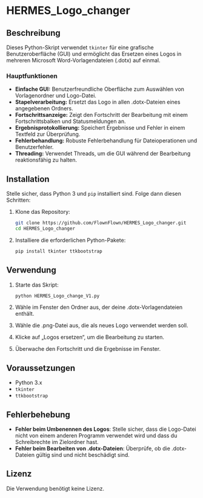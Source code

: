 # HERMES_Logo_changer

## Beschreibung

Dieses Python-Skript verwendet `tkinter` für eine grafische Benutzeroberfläche (GUI) und ermöglicht das Ersetzen eines Logos in mehreren Microsoft Word-Vorlagendateien (.dotx) auf einmal.

### Hauptfunktionen

* **Einfache GUI:** Benutzerfreundliche Oberfläche zum Auswählen von Vorlagenordner und Logo-Datei.
* **Stapelverarbeitung:** Ersetzt das Logo in allen .dotx-Dateien eines angegebenen Ordners.
* **Fortschrittsanzeige:** Zeigt den Fortschritt der Bearbeitung mit einem Fortschrittsbalken und Statusmeldungen an.
* **Ergebnisprotokollierung:** Speichert Ergebnisse und Fehler in einem Textfeld zur Überprüfung.
* **Fehlerbehandlung:** Robuste Fehlerbehandlung für Dateioperationen und Benutzerfehler.
* **Threading:** Verwendet Threads, um die GUI während der Bearbeitung reaktionsfähig zu halten.

## Installation

Stelle sicher, dass Python 3 und `pip` installiert sind. Folge dann diesen Schritten:

1.  Klone das Repository:

    ```bash
    git clone https://github.com/FlownFlown/HERMES_Logo_changer.git
    cd HERMES_Logo_changer
    ```

2.  Installiere die erforderlichen Python-Pakete:

    ```bash
    pip install tkinter ttkbootstrap
    ```

## Verwendung

1.  Starte das Skript:

    ```bash
    python HERMES_Logo_change_V1.py
    ```

2.  Wähle im Fenster den Ordner aus, der deine .dotx-Vorlagendateien enthält.
3.  Wähle die .png-Datei aus, die als neues Logo verwendet werden soll.
4.  Klicke auf „Logos ersetzen“, um die Bearbeitung zu starten.
5.  Überwache den Fortschritt und die Ergebnisse im Fenster.

## Voraussetzungen

* Python 3.x
* `tkinter`
* `ttkbootstrap`

## Fehlerbehebung

* **Fehler beim Umbenennen des Logos**: Stelle sicher, dass die Logo-Datei nicht von einem anderen Programm verwendet wird und dass du Schreibrechte im Zielordner hast.
* **Fehler beim Bearbeiten von .dotx-Dateien**: Überprüfe, ob die .dotx-Dateien gültig sind und nicht beschädigt sind.

## Lizenz

Die Verwendung benötigt keine Lizenz.
